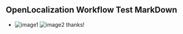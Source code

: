 ## OpenLocalization Workflow Test MarkDown
* ![image1](.\72764a3e-d8fa-412d-af8a-3a9f688b7f1d.PNG)   ![image2](.\8488b745-abf4-42c1-8d65-1641160997be.png) 
thanks!